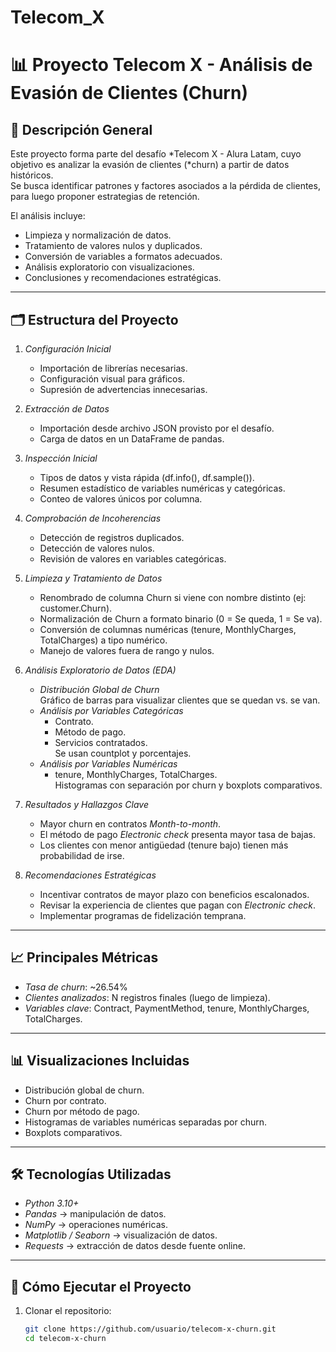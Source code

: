 # Telecom_X
# 📊 Proyecto Telecom X - Análisis de Evasión de Clientes (Churn)

## 📌 Descripción General
Este proyecto forma parte del desafío *Telecom X - Alura Latam, cuyo objetivo es analizar la evasión de clientes (*churn) a partir de datos históricos.  
Se busca identificar patrones y factores asociados a la pérdida de clientes, para luego proponer estrategias de retención.

El análisis incluye:
- Limpieza y normalización de datos.
- Tratamiento de valores nulos y duplicados.
- Conversión de variables a formatos adecuados.
- Análisis exploratorio con visualizaciones.
- Conclusiones y recomendaciones estratégicas.

---

## 🗂 Estructura del Proyecto
1. *Configuración Inicial*  
   - Importación de librerías necesarias.
   - Configuración visual para gráficos.
   - Supresión de advertencias innecesarias.

2. *Extracción de Datos*  
   - Importación desde archivo JSON provisto por el desafío.
   - Carga de datos en un DataFrame de pandas.

3. *Inspección Inicial*  
   - Tipos de datos y vista rápida (df.info(), df.sample()).
   - Resumen estadístico de variables numéricas y categóricas.
   - Conteo de valores únicos por columna.

4. *Comprobación de Incoherencias*  
   - Detección de registros duplicados.
   - Detección de valores nulos.
   - Revisión de valores en variables categóricas.

5. *Limpieza y Tratamiento de Datos*  
   - Renombrado de columna Churn si viene con nombre distinto (ej: customer.Churn).
   - Normalización de Churn a formato binario (0 = Se queda, 1 = Se va).
   - Conversión de columnas numéricas (tenure, MonthlyCharges, TotalCharges) a tipo numérico.
   - Manejo de valores fuera de rango y nulos.

6. *Análisis Exploratorio de Datos (EDA)*  
   - *Distribución Global de Churn*  
     Gráfico de barras para visualizar clientes que se quedan vs. se van.  
   - *Análisis por Variables Categóricas*  
     - Contrato.
     - Método de pago.
     - Servicios contratados.  
     Se usan countplot y porcentajes.
   - *Análisis por Variables Numéricas*  
     - tenure, MonthlyCharges, TotalCharges.  
     Histogramas con separación por churn y boxplots comparativos.

7. *Resultados y Hallazgos Clave*  
   - Mayor churn en contratos *Month-to-month*.
   - El método de pago *Electronic check* presenta mayor tasa de bajas.
   - Los clientes con menor antigüedad (tenure bajo) tienen más probabilidad de irse.

8. *Recomendaciones Estratégicas*  
   - Incentivar contratos de mayor plazo con beneficios escalonados.
   - Revisar la experiencia de clientes que pagan con *Electronic check*.
   - Implementar programas de fidelización temprana.

---

## 📈 Principales Métricas
- *Tasa de churn*: ~26.54%
- *Clientes analizados*: N registros finales (luego de limpieza).
- *Variables clave*: Contract, PaymentMethod, tenure, MonthlyCharges, TotalCharges.

---

## 📊 Visualizaciones Incluidas
- Distribución global de churn.
- Churn por contrato.
- Churn por método de pago.
- Histogramas de variables numéricas separadas por churn.
- Boxplots comparativos.

---

## 🛠 Tecnologías Utilizadas
- *Python 3.10+*
- *Pandas* → manipulación de datos.
- *NumPy* → operaciones numéricas.
- *Matplotlib / Seaborn* → visualización de datos.
- *Requests* → extracción de datos desde fuente online.

---

## 🚀 Cómo Ejecutar el Proyecto
1. Clonar el repositorio:
   ```bash
   git clone https://github.com/usuario/telecom-x-churn.git
   cd telecom-x-churn

